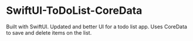 # SwiftUI-ToDoList-CoreData
Built with SwiftUI. Updated and better UI for a todo list app. Uses CoreData to save and delete items on the list.
